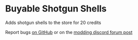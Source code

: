 # Buyable Shotgun Shells
Adds shotgun shells to the store for 20 credits

Report bugs [on GitHub](https://github.com/MegaPiggy/LethalCompanyBuyableShotgunShells/issues/new?assignees=MegaPiggy&labels=bug&projects=&template=bug_report.yml) 
or on the [modding discord forum post](https://discord.com/channels/1168655651455639582/1184406702846656552)